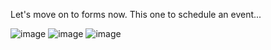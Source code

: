 Let's move on to forms now. This one to schedule an event...

![image](https://github.com/user-attachments/assets/382bbdf4-bd03-41b9-ba37-caccfebda29c)
![image](https://github.com/user-attachments/assets/94ec3ab9-4f11-428a-ae57-95a5d8ae2443)
![image](https://github.com/user-attachments/assets/7f3c22bf-ee63-46ce-81cd-4f4333d42b8b)
